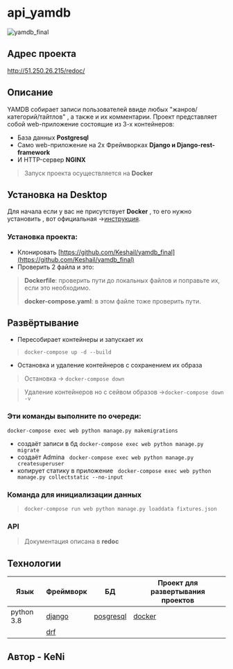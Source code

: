 # api_yamdb
![yamdb_final](https://github.com/Keshail/yamdb_final/actions/workflows/yamdb_workflow.yml/badge.svg)

## Адрес проекта
http://51.250.26.215/redoc/

## Описание
YAMDB собирает записи пользователей ввиде любых "жанров/категорий/тайтлов" , а также и их комментарии. Проект представляет собой web-приложение состоящие из 3-х контейнеров:
- База данных   **Postgresql**
- Само web-приложение на 2х Фреймворках  **Django и Django-rest-framework**
- И HTTP-сервер **NGINX**
> Запуск проекта осуществляется на **Docker**
##  Установка на Desktop
Для начала если у вас не присутствует **Docker**  , то его нужно установить , 
вот официальная ->[инструкция](https://docs.docker.com/engine/install/).
### Установка проекта:
-   Клонировать  [https://github.com/Keshail/yamdb_final](https://github.com/Keshail/yamdb_final)
-  Проверить 2 файла и это:
>   **Dockerfile**: проверить пути до локальных файлов и поправьте их, если это необходимо.
>   
>   **docker-compose.yaml**: в этом файле тоже проверить пути.


##  Развёртывание
-  Пересобирает  контейнеры и запускает их
>  ``` docker-compose up -d --build ```
- Остановка и удаление контейнеров с сохранением их образа
> Остановка -> ```docker-compose down ```

>Удаление контейнеров но с сейвом образов ->```docker-compose down -v ```
### Эти команды выполните по очереди:

``` docker-compose exec web python manage.py makemigrations ```
- создаёт  записи в бд
``` docker-compose exec web python manage.py migrate ``` 
- создаёт Admina
``` docker-compose exec web python manage.py createsuperuser``` 
- копирует статику в приложение
``` docker-compose exec web python manage.py collectstatic --no-input``` 
### Команда для инициализации данных
>```docker-compose run web python manage.py loaddata fixtures.json```

### API
>Документация описана в **redoc**

## Технологии
|   Язык   |                 Фреймворк                   |             БД                         | Проект для развертывания проектов |
|----------|---------------------------------------------|----------------------------------------|-----------------------------------|
|python 3.8|[django](https://www.djangoproject.com/)     |[posgresql](https://www.postgresql.org/)|[docker](https://www.docker.com/)  |          
|          |[drf](https://www.django-rest-framework.org/)|                                        |                                   |
## Автор - **KeNi**

